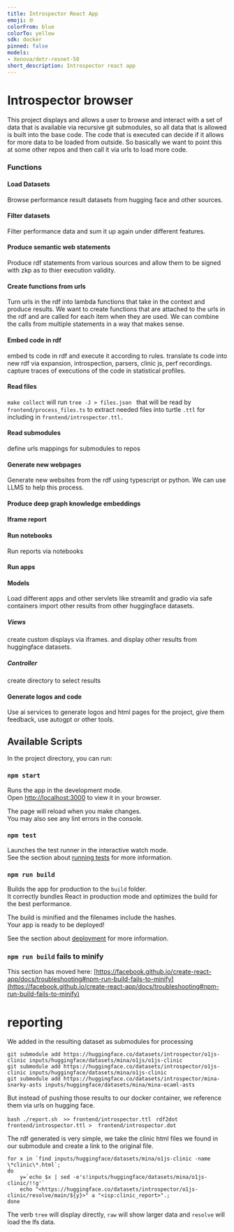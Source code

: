 ```yaml
---
title: Introspector React App
emoji: 🌐
colorFrom: blue
colorTo: yellow
sdk: docker
pinned: false
models:
- Xenova/detr-resnet-50
short_description: Introspector react app
---
```


# Introspector browser

This project displays and allows a user to browse and interact with a set of data that is available 
via recursive git submodules, so all data that is allowed is built into the base code.
The code that is executed can decide if it allows for more data to be loaded from outside.
So basically we want to point this at some other repos and then call it via urls to load more code.

### Functions

#### Load Datasets

Browse performance result datasets from hugging face and other sources.

#### Filter datasets

Filter performance data and sum it up again under different features.

#### Produce semantic web statements

Produce rdf statements from various sources and allow them to be signed with zkp 
as to thier execution validity.

#### Create functions from urls

Turn urls in the rdf into lambda functions that take in the context and produce results.
We want to create functions that are attached to the urls in the rdf and are called for each 
item when they are used. We can combine the calls from multiple statements in a way that makes sense.

#### Embed code in rdf

embed ts code in rdf and execute it according to rules.
translate ts code into new rdf via expansion, introspection, parsers, 
clinic js, perf recordings.
capture traces of executions of the code in statistical profiles.

#### Read files

`make collect` will run  `tree -J > files.json `
that will be read by `frontend/process_files.ts` to extract needed files into turtle `.ttl` 
for including in `frontend/introspector.ttl.`

#### Read submodules

define urls mappings for submodules to repos

#### Generate new webpages

Generate new websites from the rdf using typescript or python.
We can use LLMS to help this process.

#### Produce deep graph knowledge embeddings

#### Iframe report

#### Run notebooks

Run reports via notebooks

#### Run apps

#### Models

Load different apps and other servlets like streamlit and gradio via safe containers
import other results from other huggingface datasets.

##### Views
create custom displays via iframes.
and display other results from huggingface datasets.

##### Controller
create directory to select results

#### Generate logos and code 

Use ai services to generate logos and html pages for the project, give them feedback,
use autogpt or other tools.

## Available Scripts

In the project directory, you can run:

### `npm start`

Runs the app in the development mode.\
Open [http://localhost:3000](http://localhost:3000) to view it in your browser.

The page will reload when you make changes.\
You may also see any lint errors in the console.

### `npm test`

Launches the test runner in the interactive watch mode.\
See the section about [running tests](https://facebook.github.io/create-react-app/docs/running-tests) for more information.

### `npm run build`

Builds the app for production to the `build` folder.\
It correctly bundles React in production mode and optimizes the build for the best performance.

The build is minified and the filenames include the hashes.\
Your app is ready to be deployed!

See the section about [deployment](https://facebook.github.io/create-react-app/docs/deployment) for more information.






### `npm run build` fails to minify

This section has moved here: [https://facebook.github.io/create-react-app/docs/troubleshooting#npm-run-build-fails-to-minify](https://facebook.github.io/create-react-app/docs/troubleshooting#npm-run-build-fails-to-minify)

# reporting

We added in the resulting dataset as submodules for processing 
```
git submodule add https://huggingface.co/datasets/introspector/o1js-clinic inputs/huggingface/datasets/mina/o1js/o1js-clinic
git submodule add https://huggingface.co/datasets/introspector/o1js-clinic inputs/huggingface/datasets/mina/o1js-clinic
git submodule add https://huggingface.co/datasets/introspector/mina-snarky-asts inputs/huggingface/datasets/mina/mina-ocaml-asts
```

But instead of pushing those results to our docker container, we reference them via urls on hugging face.

`bash ./report.sh  >> frontend/introspector.ttl `
`rdf2dot frontend/introspector.ttl >  frontend/introspector.dot `

The rdf generated is very simple, we take the clinic html files we found in our submodule
and create a link to the original file.

```
for x in `find inputs/huggingface/datasets/mina/o1js-clinic -name \*clinic\*.html`;
do
    y=`echo $x | sed -e's!inputs/huggingface/datasets/mina/o1js-clinic/!!g'`
    echo "<https://huggingface.co/datasets/introspector/o1js-clinic/resolve/main/${y}>" a "<isp:clinic_report>".;
done

```

The verb `tree` will display directly, `raw` will show larger data and `resolve` will load the lfs data.


